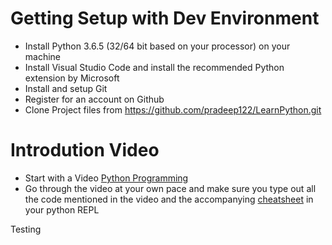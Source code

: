 # Getting Setup with Dev Environment

- Install Python 3.6.5 (32/64 bit based on your processor) on your machine
- Install Visual Studio Code and install the recommended Python extension by Microsoft
- Install and setup Git
- Register for an account on Github
- Clone Project files from https://github.com/pradeep122/LearnPython.git

# Introdution Video

- Start with a Video [Python Programming](https://www.youtube.com/watch?v=N4mEzFDjqtA) 
- Go through the video at your own pace and make sure you type out all the code mentioned in the video and the accompanying [cheatsheet](http://www.newthinktank.com/2014/11/python-programming/) in your python REPL

Testing
